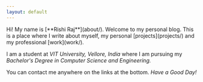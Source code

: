 ```yaml
---
layout: default
---
```


<div class="lead pretty-links">
  Hi! My name is [**Rishi Raj**](about/). Welcome to my personal blog. This is a place where I write about myself, my personal [projects](projects/) and my
  professional [work](work/).

  I am a student at *VIT University, Vellore, India* where I am pursuing my *Bachelor's Degree in Computer Science and Engineering.* 

  You can contact me anywhere on the links at the bottom. *Have a Good Day!*
</div>
